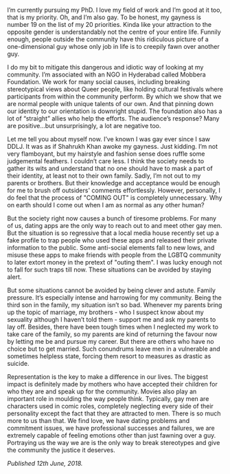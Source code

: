 <!-- TITLE: Shahrukh Khan Made Me Gay -->
<!-- SUBTITLE: Today, we have an account from someone who is pursuing his PhD here at the Hyderabad Campus. Anonymous identifies as gay, but his orientation ranks very low on his list of priorities. As the title suggests, anon is very laid back and keeps his humour intact. -->

I’m currently pursuing my PhD. I love my field of work and I’m good at it too, that is my priority. Oh, and I’m also gay. To be honest, my gayness is number 19 on the list of my 20 priorities. Kinda like your attraction to the opposite gender is understandably not the centre of your entire life. Funnily enough, people outside the community have this ridiculous picture of a one-dimensional guy whose only job in life is to creepily fawn over another guy.

I do my bit to mitigate this dangerous and idiotic way of looking at my community. I’m associated with an NGO in Hyderabad called Mobbera Foundation. We work for many social causes, including breaking stereotypical views about Queer people, like holding cultural festivals where participants from within the community perform. By which we show that we are normal people with unique talents of our own. And that pinning down our identity to our orientation is downright stupid. The foundation also has a lot of “straight” allies who help the efforts. The audience’s response? Many are positive...but unsurprisingly, a lot are negative too.

Let me tell you about myself now. I’ve known I was gay ever since I saw DDLJ. It was as if Shahrukh Khan awoke my gayness. Just kidding. I’m not very flamboyant, but my hairstyle and fashion sense does ruffle some judgemental feathers. I couldn’t care less. I think the society needs to gather its wits and understand that no one should have to mask a part of their identity, at least not to their own family. Sadly, I’m not out to my parents or brothers. But their knowledge and acceptance would be enough for me to brush off outsiders' comments effortlessly. However, personally, I do feel that the process of "COMING OUT" is completely unnecessary. Why on earth should I come out when I am as normal as any other human?

But the society right now causes a bunch of tiresome problems. For many of us, dating apps are the only way to reach out to and meet other gay men. But the situation is so regressive that a local media house recently set up a fake profile to trap people who used these apps and released their private information to the public. Some anti-social elements fall to new lows, and misuse these apps to make friends with people from the LGBTQ community to later extort money in the pretext of "outing them". I was lucky enough not to fall for such traps till now. These situations can be avoided by staying alert.

But some situations cannot be avoided by being clever and astute. Family pressure. It’s especially intense and harrowing for my community. Being the third son in the family, my situation isn’t so bad. Whenever my parents bring up the topic of marriage, my brothers - who I suspect know about my sexuality although I haven’t told them - support me and ask my parents to lay off. Besides, there have been tough times when I neglected my work to take care of the family, so my parents are kind of returning the favour now by letting me be and pursue my career. But there are others who have no choice but to get married. Such conundrums leave men in a vulnerable and sometimes helpless state, forcing them resort to measures as drastic as suicide.

Representation is the key to make a difference in our lives. The biggest impact is definitely made by mothers who have accepted their children for who they are and speak up for the community. Movies also play an important role in moulding the way people think. Typically, gay men are characters used in comic roles, completely neglecting every side of their personality except the fact that they are attracted to men. There is so much more to us than that. We find love, we have dating problems and commitment issues, we have professional successes and failures, we are extremely capable of feeling emotions other than just fawning over a guy. Portraying us the way we are is the only way to break stereotypes and give the community the justice it deserves.

*Published 12th June, 2018.*